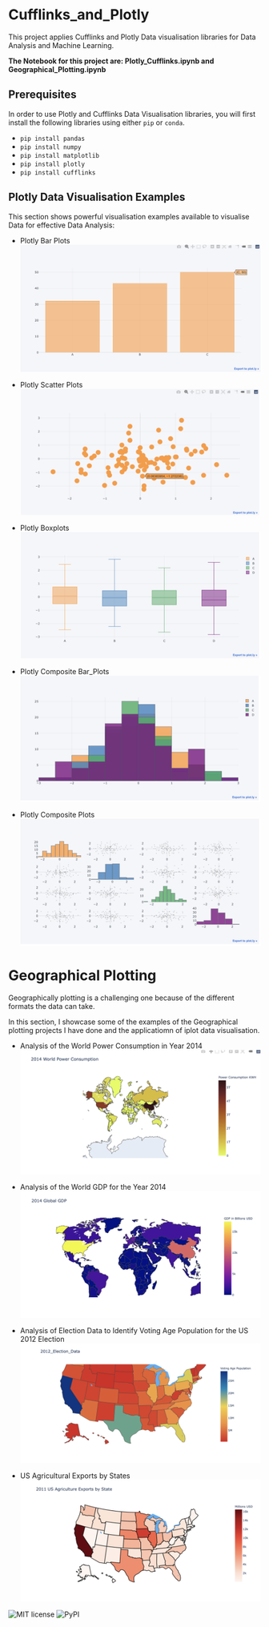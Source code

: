 # Cufflinks_and_Plotly
 This project applies Cufflinks and Plotly Data visualisation libraries for Data Analysis and Machine Learning. 

 **The Notebook for this project are: Plotly_Cufflinks.ipynb and Geographical_Plotting.ipynb**

## Prerequisites 
In order to use Plotly and Cufflinks Data Visualisation libraries, you will first install the following libraries using either `pip` or `conda`.

- `pip install pandas`
- `pip install numpy`
- `pip install matplotlib`
- `pip install plotly`
- `pip install cufflinks`

## Plotly Data Visualisation Examples
This section shows powerful visualisation examples available to visualise Data for effective Data Analysis:

- Plotly Bar Plots
![plotly_barplots](./images/plotly_bar_plots.png)

- Plotly Scatter Plots
![plotly_scatterplots](./images/plotly_scatter_plot.png)

- Plotly Boxplots
![plotly_boxplots](./images/plotly_boxplot.png)

- Plotly Composite Bar_Plots
![plotly_composite_barplots](./images/plotly_composite_barplots.png)

- Plotly Composite Plots
![plotly_composite_plots](./images/plotly_composite_plots.png)

# Geographical Plotting
Geographically plotting is a challenging one because of the different formats the data can take.

In this section, I showcase some of the examples of the Geographical plotting projects I have done and the applicatiomn of iplot data visualisation.

- Analysis of the World Power Consumption in Year 2014
![2014_world_power_consumption](./images/World_Power_Consumption.png)

- Analysis of the World GDP for the Year 2014
![2014_world_GDP](./images/2014_World_GDP.png)

- Analysis of Election Data to Identify Voting Age Population for the US 2012 Election
![2012_US_Election_Data](./images/2012_Election_Data.png)

- US Agricultural Exports by States
![2011_US_Agric_Export](./images/2011_US_Agric_Export.png)



![MIT license](https://img.shields.io/badge/License-MIT-blue.svg) ![PyPI](https://img.shields.io/pypi/v/fairlearn?color=blue) 